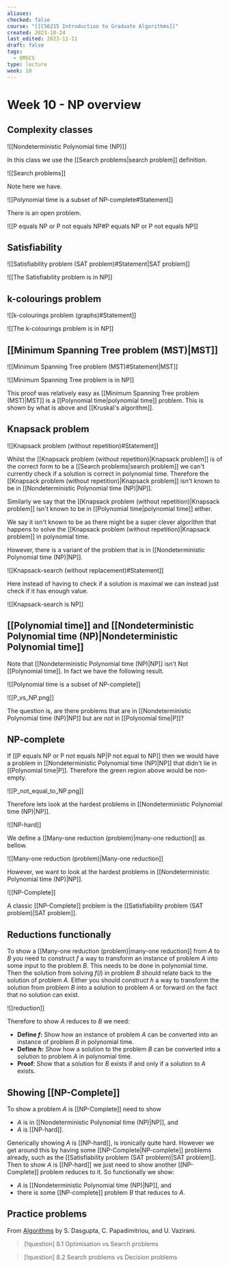 ```yaml
---
aliases: 
checked: false
course: "[[CS6215 Introduction to Graduate Algorithms]]"
created: 2023-10-24
last_edited: 2023-11-11
draft: false
tags:
  - OMSCS
type: lecture
week: 10
---
```

# Week 10 - NP overview

## Complexity classes

![[Nondeterministic Polynomial time (NP)]]

In this class we use the [[Search problems|search problem]] definition.

![[Search problems]]

Note here we have.

![[Polynomial time is a subset of NP-complete#Statement]]

There is an open problem.

![[P equals NP or P not equals NP#P equals NP or P not equals NP]]

## Satisfiability

![[Satisfiability problem (SAT problem)#Statement|SAT problem]]

![[The Satisfiability problem is in NP]]

## k-colourings problem

![[k-colourings problem (graphs)#Statement]]

![[The k-colourings problem is in NP]]

## [[Minimum Spanning Tree problem (MST)|MST]]

![[Minimum Spanning Tree problem (MST)#Statement|MST]]

![[Minimum Spanning Tree problem is in NP]]

This proof was relatively easy as [[Minimum Spanning Tree problem (MST)|MST]] is a [[Polynomial time|polynomial time]] problem. This is shown by what is above and [[Kruskal's algorithm]].

## Knapsack problem

![[Knapsack problem (without repetition)#Statement]]

Whilst the [[Knapsack problem (without repetition)|Knapsack problem]] is of the correct form to be a [[Search problems|search problem]] we can't currently check if a solution is correct in polynomial time. Therefore the [[Knapsack problem (without repetition)|Knapsack problem]] isn't known to be in [[Nondeterministic Polynomial time (NP)|NP]].

Similarly we say that the [[Knapsack problem (without repetition)|Knapsack problem]] isn't known to be in [[Polynomial time|polynomial time]] either.

We say it isn't known to be as there might be a super clever algorithm that happens to solve the [[Knapsack problem (without repetition)|Knapsack problem]] in polynomial time.

However, there is a variant of the problem that is in [[Nondeterministic Polynomial time (NP)|NP]].

![[Knapsack-search (without replacement)#Statement]]

Here instead of having to check if a solution is maximal we can instead just check if it has enough value.

![[Knapsack-search is NP]]

## [[Polynomial time]] and [[Nondeterministic Polynomial time (NP)|Nondeterministic Polynomial time]]

Note that [[Nondeterministic Polynomial time (NP)|NP]] isn't Not [[Polynomial time]]. In fact we have the following result.

![[Polynomial time is a subset of NP-complete]]

![[P_vs_NP.png]]

The question is, are there problems that are in [[Nondeterministic Polynomial time (NP)|NP]] but are not in [[Polynomial time|P]]?

## NP-complete

If [[P equals NP or P not equals NP|P not equal to NP]] then we would have a problem in [[Nondeterministic Polynomial time (NP)|NP]] that didn't lie in [[Polynomial time|P]]. Therefore the green region above would be non-empty.

![[P_not_equal_to_NP.png]]

Therefore lets look at the hardest problems in [[Nondeterministic Polynomial time (NP)|NP]].

![[NP-hard]]

We define a [[Many-one reduction (problem)|many-one reduction]] as bellow.

![[Many-one reduction (problem)|Many-one reduction]]

However, we want to look at the hardest problems in [[Nondeterministic Polynomial time (NP)|NP]].

![[NP-Complete]]

A classic [[NP-Complete]] problem is the [[Satisfiability problem (SAT problem)|SAT problem]].

## Reductions functionally

To show a [[Many-one reduction (problem)|many-one reduction]] from $A$ to $B$ you need to construct $f$ a way to transform an instance of problem $A$ into some input to the problem $B$. This needs to be done in polynomial time. Then the solution from solving $f(I)$ in problem $B$ should relate back to the solution of problem $A$. Either you should construct $h$ a way to transform the solution from problem $B$ into a solution to problem $A$ or forward on the fact that no solution can exist.

![[reduction]]

Therefore to show $A$ reduces to $B$ we need:
- **Define $f$:** Show how an instance of problem $A$ can be converted into an instance of problem $B$ in polynomial time.
- **Define $h$:** Show how a solution to the problem $B$ can be converted into a solution to problem $A$ in polynomial time.
- **Proof**: Show that a solution for $B$ exists if and only if a solution to $A$ exists.

## Showing [[NP-Complete]]

To show a problem $A$ is [[NP-Complete]] need to show
- $A$ is in [[Nondeterministic Polynomial time (NP)|NP]], and
- $A$ is [[NP-hard]].

Generically showing $A$ is [[NP-hard]], is ironically quite hard. However we get around this by having some [[NP-Complete|NP-complete]] problems already, such as the [[Satisfiability problem (SAT problem)|SAT problem]]. Then to show $A$ is [[NP-hard]] we just need to show another [[NP-Complete]] problem reduces to it. So functionally we show:

- $A$ is [[Nondeterministic Polynomial time (NP)|NP]], and
- there is some [[NP-complete]] problem $B$ that reduces to $A$.

## Practice problems

From [Algorithms](http://algorithmics.lsi.upc.edu/docs/Dasgupta-Papadimitriou-Vazirani.pdf) by S. Dasgupta, C. Papadimitriou, and U. Vazirani.

>[!question] 8.1 Optimisation vs Search problems

>[!question] 8.2 Search problems vs Decision problems

